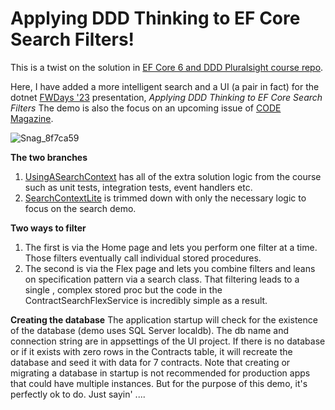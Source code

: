 # Applying DDD Thinking to EF Core Search Filters!

This is a twist on the solution in [EF Core 6 and DDD Pluralsight course repo](https://github.com/julielerman/EFCore6andDDDPluralsight).  

Here, I have added a more intelligent search and a UI (a pair in fact) for the dotnet [FWDays '23](https://fwdays.com/en/event/dotnet-fwdays-2023) presentation, _Applying DDD Thinking to EF Core Search Filters_ The demo is also the focus on an upcoming issue of [CODE Magazine](https://codemag.com/People/Bio/Julie.Lerman).

![Snag_8f7ca59](https://github.com/julielerman/FilteringwithEFCoreandDDD/assets/5007120/fd337688-c40c-4d5f-86a7-757e7e5324d4)

**The two branches** 
1) [UsingASearchContext](https://github.com/julielerman/FilteringwithEFCoreandDDD/tree/UsingASearchContext) has all of the extra solution logic from the course such as unit tests, integration tests, event handlers etc.
2) [SearchContextLite](https://github.com/julielerman/FilteringwithEFCoreandDDD/tree/searchcontextlite) is trimmed down with only the necessary logic to focus on the search demo.

**Two ways to filter** 
1) The first is via the Home page  and lets you perform one filter at a time. Those filters eventually call individual stored procedures.
2) The second is via the Flex page and lets you combine filters and leans on specification pattern via a search class. That filtering leads to a single , complex stored proc but the code in the ContractSearchFlexService is incredibly simple as a result.

**Creating the database**
The application startup will check for the existence of the database (demo uses SQL Server localdb). The db name and connection string are in appsettings of the UI project.
If there is no database or if it exists with zero rows in the Contracts table, it will recreate the database and seed it with data for 7 contracts. Note that creating or migrating a database in startup is not recommended for production apps that could have multiple instances. But for the purpose of this demo, it's perfectly ok to do. Just sayin' ....
